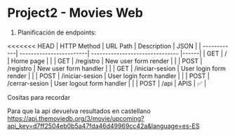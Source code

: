 # Project2 - Movies Web
1) Planificación de endpoints:

<<<<<<< HEAD
| HTTP Method | URL Path                | Description                     | JSON |
| ------------| ------------------------| ------------------------------- |------|
| GET         | /                       | Home page                       |      |
| GET         | /registro               | New user form render            |      |
| POST        | /registro               | New user form handler           |      |
| GET         | /iniciar-sesion         | User login form render          |      |
| POST        | /iniciar-sesion         | User login form handler         |      |
| POST        | /cerrar-sesion          | User logout form handler        |      |
| POST        | /api                    | APIS                            |  ✅  |



Cositas para recordar

Para que la api devuelva resultados en castellano
https://api.themoviedb.org/3/movie/upcoming?api_key=d7ff2504eb0b5a47fda46d49969cc42a&language=es-ES
